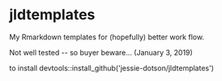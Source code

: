 # jldtemplates
My Rmarkdown templates for (hopefully) better work flow.

Not well tested -- so buyer beware...  (January 3, 2019)

to install
   devtools::install_github('jessie-dotson/jldtemplates')
